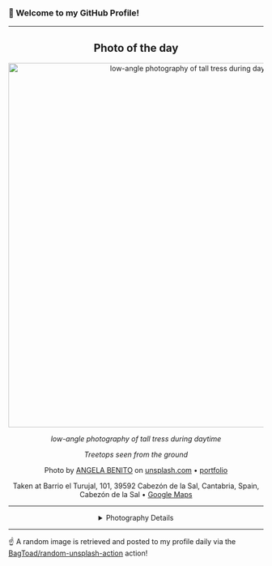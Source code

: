 ### 👋 Welcome to my GitHub Profile!

----
<div align="center">

## Photo of the day
  
  <a href="https://unsplash.com/photos/low-angle-photography-of-tall-tress-during-daytime-WgGJjGN4_ck"><img width="720" src="https://images.unsplash.com/photo-1416169607655-0c2b3ce2e1cc?crop=entropy&cs=tinysrgb&fit=max&fm=jpg&ixid=M3w1OTQ0OTd8MHwxfHJhbmRvbXx8fHx8fHx8fDE3MzE4MjM3MTl8&ixlib=rb-4.0.3&q=80&w=1080" alt="low-angle photography of tall tress during daytime"></a>
  
  <em>low-angle photography of tall tress during daytime</em>
  
  <em>Treetops seen from the ground</em>

  Photo by [ANGELA BENITO](https://plus.google.com/u/0/photos/yourphotos) on [unsplash.com](https://unsplash.com/) • [portfolio](https://plus.google.com/u/0/photos/yourphotos)
  
  Taken at Barrio el Turujal, 101, 39592 Cabezón de la Sal, Cantabria, Spain, Cabezón de la Sal • [Google Maps](https://www.google.com/maps/search/?api=1&query=43.31920556,-4.25954722)
  
  ---
  
<details>
<summary>Photography Details</summary>
  
| Parameter     | Value |
| ------------- | ----- |
| Camera Model  | iPhone 5 |
| Exposure Time | 1/60 |
| Aperture      | 2.4 |
| Focal Length  | 4.1 |
| ISO           | 64 |
| Location      | Barrio el Turujal, 101, 39592 Cabezón de la Sal, Cantabria, Spain, Cabezón de la Sal (Spain) |
| Coordinates   | Latitude 43.31920556, Longitude -4.25954722 |

</details>

</div>

----

☝️ A random image is retrieved and posted to my profile daily via the [BagToad/random-unsplash-action](https://github.com/BagToad/random-unsplash-action) action!
